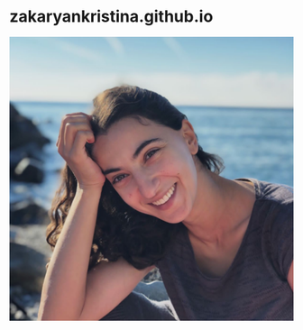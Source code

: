 # zakaryankristina.github.io
![alt text](https://github.com/zakaryankristina/zakaryankristina.github.io/blob/main/foto.jpg?raw=true)
